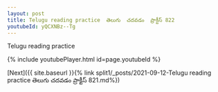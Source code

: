 ```yaml
---
layout: post
title: Telugu reading practice  తెలుగు  చదవడం  ప్రాక్టీస్ 822
youtubeId: yQCXNBz--Tg
---
```

 
 
Telugu reading practice
 
 
 
 
 


{% include youtubePlayer.html id=page.youtubeId %}
 
[Next]({{ site.baseurl }}{% link  split1/_posts/2021-09-12-Telugu reading practice  తెలుగు  చదవడం  ప్రాక్టీస్ 821.md%})
 
